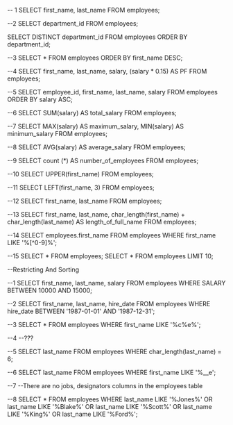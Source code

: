 -- 1
SELECT first_name, last_name FROM employees;

--2
SELECT department_id FROM employees;

SELECT DISTINCT department_id FROM employees ORDER BY department_id;

--3
SELECT * FROM employees ORDER BY first_name DESC;

--4
SELECT first_name, last_name, salary, (salary * 0.15) AS PF FROM employees;

--5
SELECT employee_id, first_name, last_name, salary FROM employees ORDER BY salary ASC;

--6
SELECT SUM(salary) AS total_salary FROM employees;

--7
SELECT MAX(salary) AS maximum_salary, MIN(salary) AS minimum_salary FROM employees;

--8
SELECT AVG(salary) AS average_salary FROM employees;

--9
SELECT count (*) AS number_of_employees FROM employees;

--10
SELECT UPPER(first_name) FROM employees;

--11
SELECT LEFT(first_name, 3) FROM employees;

--12
SELECT first_name, last_name FROM employees;

--13
SELECT first_name, last_name, char_length(first_name) + char_length(last_name) AS length_of_full_name FROM employees;

--14
SELECT employees.first_name
FROM employees
WHERE first_name LIKE '%[^0-9]%';


--15
SELECT * FROM employees;
SELECT * FROM employees LIMIT 10;

--Restricting And Sorting

--1
SELECT first_name, last_name, salary FROM employees WHERE SALARY BETWEEN 10000 AND 15000;

--2
SELECT first_name, last_name, hire_date FROM employees WHERE hire_date BETWEEN '1987-01-01' AND '1987-12-31';

--3
SELECT * FROM employees WHERE first_name LIKE '%c%e%';

--4
--???

--5
SELECT last_name FROM employees WHERE char_length(last_name) = 6;

--6
SELECT last_name FROM employees WHERE first_name LIKE '%__e';

--7
--There are no jobs, designators columns in the employees table

--8
	SELECT * FROM employees WHERE last_name LIKE '%Jones%'
							   OR last_name LIKE '%Blake%'
							   OR last_name LIKE '%Scott%' 
						       OR last_name LIKE '%King%' 
						       OR last_name LIKE '%Ford%';